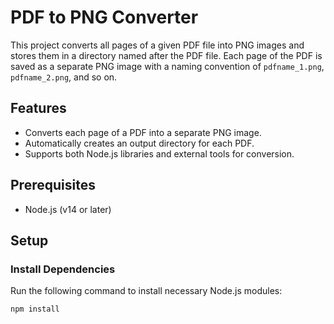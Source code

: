 # PDF to PNG Converter

This project converts all pages of a given PDF file into PNG images and stores them in a directory named after the PDF file. Each page of the PDF is saved as a separate PNG image with a naming convention of `pdfname_1.png`, `pdfname_2.png`, and so on.

## Features
- Converts each page of a PDF into a separate PNG image.
- Automatically creates an output directory for each PDF.
- Supports both Node.js libraries and external tools for conversion.

## Prerequisites
- Node.js (v14 or later)

## Setup

### Install Dependencies
Run the following command to install necessary Node.js modules:
```bash
npm install
```
